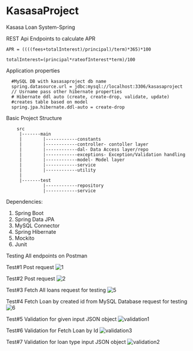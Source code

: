 # KasasaProject
Kasasa Loan System-Spring

REST Api Endpoints to calculate APR 

    APR = ((((fees+totalInterest)/principal)/term)*365)*100

    totalInterest=(principal*rateofInterest*term)/100

Application properties
      
      #MySQL DB with kasasaproject db name
      spring.datasource.url = jdbc:mysql://localhost:3306/kasasaproject
      // Usrname pass other hibernate properties
      # Hibernate ddl auto (create, create-drop, validate, update)
      #creates table based on model
      spring.jpa.hibernate.ddl-auto = create-drop
      


Basic Project Structure
        
        src
         |-------main
         |        |------------constants
         |        |------------controller- contoller layer
         |        |------------dal- Data Access layer/repo
         |        |------------exceptions- Exception/Validation handling
         |        |------------model- Model layer
         |        |------------service
         |        |------------utility
         |
         |-------test
                  |------------repository
                  |------------service
 
        

Dependencies:
1. Spring Boot
2. Spring Data JPA
3. MySQL Connector
4. Spring Hibernate
5. Mockito
6. Junit

Testing All endpoints on Postman

Test#1 Post request
![1](https://user-images.githubusercontent.com/44416146/113498434-888e4400-94d2-11eb-94c3-dbf2594610e0.PNG)

Test#2 Post request
![2](https://user-images.githubusercontent.com/44416146/113498436-8926da80-94d2-11eb-9d59-fbc291306770.PNG)

Test#3 Fetch All loans request for testing
![5](https://user-images.githubusercontent.com/44416146/113498438-89bf7100-94d2-11eb-89be-1a09acb6b07c.PNG)

Test#4 Fetch Loan by created id from MySQL Database request for testing
![6](https://user-images.githubusercontent.com/44416146/113498439-8a580780-94d2-11eb-8026-7caf04534774.PNG)

Test#5 Validation for given input JSON object
![validation1](https://user-images.githubusercontent.com/44416146/113498440-8a580780-94d2-11eb-8917-09b9af028298.PNG)

Test#6 Validation for Fetch Loan by Id
![validation3](https://user-images.githubusercontent.com/44416146/113498442-8b893480-94d2-11eb-91ea-96cf998b60dc.PNG)

Test#7 Validation for loan type input JSON object
![validation2](https://user-images.githubusercontent.com/44416146/113498441-8af09e00-94d2-11eb-864d-a865df595d91.PNG)

